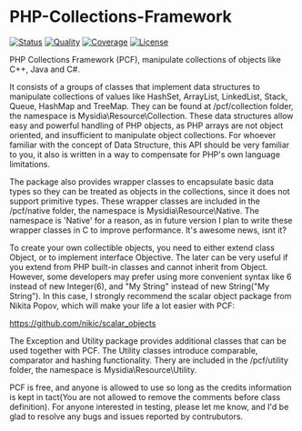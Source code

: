# PHP-Collections-Framework

[![Status](http://img.shields.io/travis/HallofFamer/PHP-Collections-Framework.svg?style=flat-square)](https://travis-ci.org/HallofFamer/PHP-Collections-Framework)
[![Quality](http://img.shields.io/scrutinizer/g/HallofFamer/PHP-Collections-Framework.svg?style=flat-square)](https://scrutinizer-ci.com/g/HallofFamer/PHP-Collections-Framework)
[![Coverage](http://img.shields.io/scrutinizer/coverage/g/HallofFamer/PHP-Collections-Framework.svg?style=flat-square)](https://scrutinizer-ci.com/g/HallofFamer/PHP-Collections-Framework)
[![License](https://img.shields.io/badge/license-MIT-blue.svg?style=flat-square)](license.md)

PHP Collections Framework (PCF), manipulate collections of objects like C++, Java and C#.

It consists of a groups of classes that implement data structures to manipulate collections of values like HashSet, ArrayList, LinkedList, Stack, Queue, HashMap and TreeMap. They can be found at /pcf/collection folder, the namespace is Mysidia\Resource\Collection. These data structures allow easy and powerful handling of PHP objects, as PHP arrays are not object oriented, and insufficient to manipulate object collections. For whoever familiar with the concept of Data Structure, this API should be very familiar to you, it also is written in a way to compensate for PHP's own language limitations. 

The package also provides wrapper classes to encapsulate basic data types so they can be treated as objects in the collections, since it does not support primitive types. These wrapper classes are included in the /pcf/native folder, the namespace is Mysidia\Resource\Native. The namespace is 'Native' for a reason, as in future version I plan to write these wrapper classes in C to improve performance. It's awesome news, isnt it? 

To create your own collectible objects, you need to either extend class Object, or to implement interface Objective. The later can be very useful if you extend from PHP built-in classes and cannot inherit from Object. However, some developers may prefer using more convenient syntax like 6 instead of new Integer(6), and "My String" instead of new String("My String"). In this case, I strongly recommend the scalar object package from Nikita Popov, which will make your life a lot easier with PCF:

https://github.com/nikic/scalar_objects

The Exception and Utility package provides additional classes that can be used together with PCF. The Utility classes introduce comparable, comparator and hashing functionality. Thery are included in the /pcf/utility folder, the namespace is Mysidia\Resource\Utility.

PCF is free, and anyone is allowed to use so long as the credits information is kept in tact(You are not allowed to remove the comments before class definition). For anyone interested in testing, please let me know, and I'd be glad to resolve any bugs and issues reported by contrubutors. 
